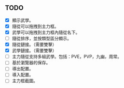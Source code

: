 ## TODO
- [x] 顯示武學。
- [x] 隨從可以拖拽到主力框。
- [x] 武學可以拖拽到主力框內隨從名下。
- [ ] 隨從排序，並按類型區分顯示。
- [x] 隨從鏈接。（需要雙擊）
- [x] 武學鏈接。（需要雙擊）
- [ ] 主力隨從支持多組武學。包括：PVE，PVP，九幽，周常。
- [ ] 基於瀏覽器的保存。
- [ ] 導出配置。
- [ ] 導入配置。
- [ ] 主力框截圖。